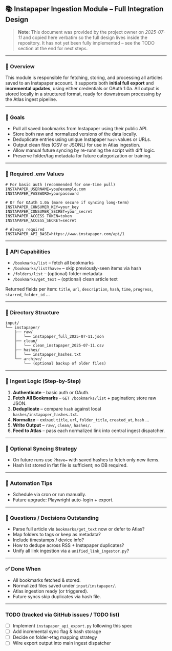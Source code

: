 ## 📚 Instapaper Ingestion Module – Full Integration Design

> **Note**: This document was provided by the project owner on *2025-07-11* and copied here verbatim so the full design lives inside the repository.  It has not yet been fully implemented – see the TODO section at the end for next steps.

---

### 🧭 Overview

This module is responsible for fetching, storing, and processing all articles saved to an Instapaper account. It supports both **initial full export** and **incremental updates**, using either credentials or OAuth 1.0a. All output is stored locally in a structured format, ready for downstream processing by the Atlas ingest pipeline.

---

### 🎯 Goals

- Pull all saved bookmarks from Instapaper using their public API.
- Store both raw and normalized versions of the data locally.
- Deduplicate entries using unique Instapaper `hash` values or URLs.
- Output clean files (CSV or JSONL) for use in Atlas ingestion.
- Allow manual future syncing by re-running the script with diff logic.
- Preserve folder/tag metadata for future categorization or training.

---

### 🔐 Required .env Values

```env
# For basic auth (recommended for one-time pull)
INSTAPAPER_USERNAME=you@example.com
INSTAPAPER_PASSWORD=yourpassword

# Or for OAuth 1.0a (more secure if syncing long-term)
INSTAPAPER_CONSUMER_KEY=your_key
INSTAPAPER_CONSUMER_SECRET=your_secret
INSTAPAPER_ACCESS_TOKEN=token
INSTAPAPER_ACCESS_SECRET=secret

# Always required
INSTAPAPER_API_BASE=https://www.instapaper.com/api/1
```

---

### 🧱 API Capabilities
* `/bookmarks/list` – fetch all bookmarks
* `/bookmarks/list?have=` – skip previously-seen items via hash
* `/folders/list` – (optional) folder metadata
* `/bookmarks/get_text` – (optional) clean article text

Returned fields per item: `title`, `url`, `description`, `hash`, `time`, `progress`, `starred`, `folder_id` …

---

### 📁 Directory Structure
```
input/
└── instapaper/
    ├── raw/
    │   └── instapaper_full_2025-07-11.json
    ├── clean/
    │   └── clean_instapaper_2025-07-11.csv
    ├── hashes/
    │   └── instapaper_hashes.txt
    └── archive/
        └── (optional backup of older files)
```

---

### 🧩 Ingest Logic (Step-by-Step)
1. **Authenticate** – basic auth or OAuth.
2. **Fetch All Bookmarks** – `GET /bookmarks/list` + pagination; store raw JSON.
3. **Deduplicate** – compare `hash` against local `hashes/instapaper_hashes.txt`.
4. **Normalize** – extract `title`, `url`, `folder_title`, `created_at`, `hash` …
5. **Write Output** – `raw/`, `clean/`, `hashes/`.
6. **Feed to Atlas** – pass each normalized link into central ingest dispatcher.

---

### 🔁 Optional Syncing Strategy
* On future runs use `?have=` with saved hashes to fetch only new items.
* Hash list stored in flat file is sufficient; no DB required.

---

### 🤖 Automation Tips
* Schedule via cron or run manually.
* Future upgrade: Playwright auto-login + export.

---

### 📌 Questions / Decisions Outstanding
* Parse full article via `bookmarks/get_text` now or defer to Atlas?
* Map folders to tags or keep as metadata?
* Include timestamps / device info?
* How to dedupe across RSS + Instapaper duplicates?
* Unify all link ingestion via a `unified_link_ingestor.py`?

---

### ✅ Done When
* All bookmarks fetched & stored.
* Normalized files saved under `input/instapaper/`.
* Atlas ingestion ready (or triggered).
* Future syncs skip duplicates via hash file.

---

### TODO (tracked via GitHub issues / TODO list)
- [ ] Implement `instapaper_api_export.py` following this spec
- [ ] Add incremental sync flag & hash storage
- [ ] Decide on folder→tag mapping strategy
- [ ] Wire export output into main ingest dispatcher